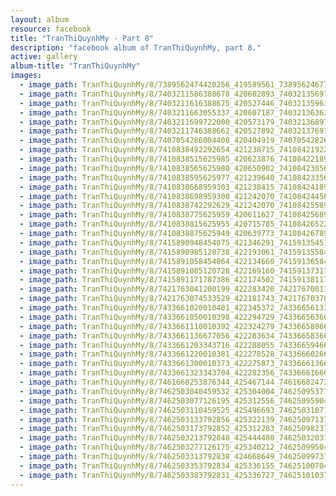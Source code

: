 ```yaml
---
layout: album
resource: facebook
title: "TranThiQuynhMy - Part 8"
description: "facebook album of TranThiQuynhMy, part 8."
active: gallery
album-title: "TranThiQuynhMy"
images:
  - image_path: TranThiQuynhMy/8/7389562474420256_419589561_7389562467753590_1065399945754712209_n.jpg
  - image_path: TranThiQuynhMy/8/7403211586388678_420602893_7403213569721813_4293166079642682758_n.jpg
  - image_path: TranThiQuynhMy/8/7403211616388675_420527446_7403213596388477_5404579230489199181_n.jpg
  - image_path: TranThiQuynhMy/8/7403211663055337_420607187_7403213636388473_2885642995882736669_n.jpg
  - image_path: TranThiQuynhMy/8/7403211699722000_420573179_7403213689721801_3006340900321068047_n.jpg
  - image_path: TranThiQuynhMy/8/7403211746388662_420527892_7403213769721793_4651360331545913978_n.jpg
  - image_path: TranThiQuynhMy/8/7407054286004408_420404919_7407054282671075_1764633648023400056_n.jpg
  - image_path: TranThiQuynhMy/8/7410838492292654_421238715_7410842192292284_3937862505831436366_n.jpg
  - image_path: TranThiQuynhMy/8/7410838515625985_420623876_7410842218958948_8195429548034776546_n.jpg
  - image_path: TranThiQuynhMy/8/7410838565625980_420650902_7410842305625606_326158621707007447_n.jpg
  - image_path: TranThiQuynhMy/8/7410838595625977_421239640_7410842335625603_5825804066555845223_n.jpg
  - image_path: TranThiQuynhMy/8/7410838668959303_421238415_7410842418958928_3735308428372240923_n.jpg
  - image_path: TranThiQuynhMy/8/7410838698959300_421242070_7410842445625592_1499835355169961106_n.jpg
  - image_path: TranThiQuynhMy/8/7410838742292629_421242070_7410842558958914_404924334090646480_n.jpg
  - image_path: TranThiQuynhMy/8/7410838775625959_420611627_7410842568958913_8105299665195677645_n.jpg
  - image_path: TranThiQuynhMy/8/7410838815625955_420715785_7410842652292238_8290055290137428731_n.jpg
  - image_path: TranThiQuynhMy/8/7410838875625949_420639773_7410842678958902_2476491919057168893_n.jpg
  - image_path: TranThiQuynhMy/8/7415890948454075_421346291_7415913545118482_2217072030896730500_n.jpg
  - image_path: TranThiQuynhMy/8/7415890985120738_422193061_7415913558451814_2961263450925061770_n.jpg
  - image_path: TranThiQuynhMy/8/7415891058454064_422134660_7415913658451804_3032679569311591158_n.jpg
  - image_path: TranThiQuynhMy/8/7415891085120728_422169160_7415913731785130_3739453254444588155_n.jpg
  - image_path: TranThiQuynhMy/8/7415891171787386_422174502_7415913811785122_3956092440569073578_n.jpg
  - image_path: TranThiQuynhMy/8/7421763041200199_422283420_7421767001199803_7489133926575631075_n.jpg
  - image_path: TranThiQuynhMy/8/7421763074533529_422181743_7421767037866466_567212971684626355_n.jpg
  - image_path: TranThiQuynhMy/8/7433661020010401_422345372_7433665613343275_1654944419214655150_n.jpg
  - image_path: TranThiQuynhMy/8/7433661050010398_422294729_7433665636676606_9210905241982487817_n.jpg
  - image_path: TranThiQuynhMy/8/7433661110010392_422324279_7433665806676589_5995660499064788104_n.jpg
  - image_path: TranThiQuynhMy/8/7433661136677056_422283634_7433665836676586_3139747522479659209_n.jpg
  - image_path: TranThiQuynhMy/8/7433661203343716_422288055_7433665946676575_246076214752217441_n.jpg
  - image_path: TranThiQuynhMy/8/7433661220010381_422278528_7433666026676567_7791230293629368734_n.jpg
  - image_path: TranThiQuynhMy/8/7433661300010373_422275873_7433666136676556_1722304981428741508_n.jpg
  - image_path: TranThiQuynhMy/8/7433661323343704_422282356_7433666166676553_7966866244640372236_n.jpg
  - image_path: TranThiQuynhMy/8/7461668253876344_425467144_7461668247209678_4547222772076745901_n.jpg
  - image_path: TranThiQuynhMy/8/7462503040459532_425304004_7462509537125549_4937114830331145130_n.jpg
  - image_path: TranThiQuynhMy/8/7462503077126195_425312556_7462509590458877_3605723254216526787_n.jpg
  - image_path: TranThiQuynhMy/8/7462503110459525_425496693_7462503107126192_5080002125548339680_n.jpg
  - image_path: TranThiQuynhMy/8/7462503133792856_425322139_7462509713792198_154741764059299722_n.jpg
  - image_path: TranThiQuynhMy/8/7462503173792852_425312283_7462509823792187_8977904010267510385_n.jpg
  - image_path: TranThiQuynhMy/8/7462503213792848_425444480_7462503203792849_8129617370286069348_n.jpg
  - image_path: TranThiQuynhMy/8/7462503277126175_425340212_7462509950458841_7166244411384449086_n.jpg
  - image_path: TranThiQuynhMy/8/7462503313792838_424668649_7462509973792172_561430481753695902_n.jpg
  - image_path: TranThiQuynhMy/8/7462503353792834_425336155_7462510070458829_4719640301413001030_n.jpg
  - image_path: TranThiQuynhMy/8/7462503383792831_425336727_7462510103792159_226818751782741914_n.jpg
---
```

